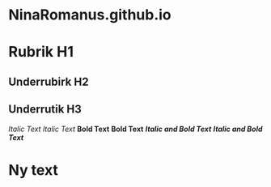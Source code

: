 # NinaRomanus.github.io
# Rubrik H1
## Underrubirk H2
## Underrutik H3

*Italic Text* 
_Italic Text_ 
**Bold Text**
__Bold Text__
***Italic and Bold Text***
___Italic and Bold Text___
# Ny text
